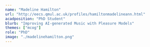 ```yaml
---
name: "Madeline Hamilton"
url: "http://eecs.qmul.ac.uk/profiles/hamiltonmadelineann.html"
acadposition: "PhD Student"
blurb: "Improving AI-generated Music with Pleasure Models"
themes: ["mcog"]
role: "PhD"
image: "./madelinehamilton.png"
---
```

